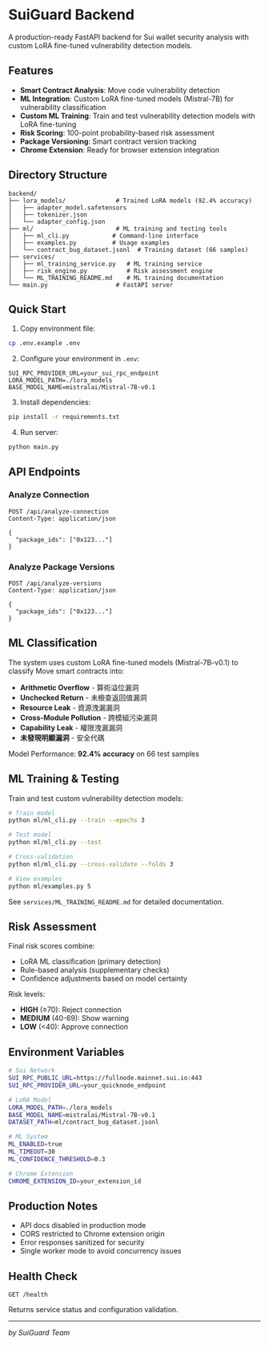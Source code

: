 # SuiGuard Backend

A production-ready FastAPI backend for Sui wallet security analysis with custom LoRA fine-tuned vulnerability detection models.

## Features

- **Smart Contract Analysis**: Move code vulnerability detection
- **ML Integration**: Custom LoRA fine-tuned models (Mistral-7B) for vulnerability classification
- **Custom ML Training**: Train and test vulnerability detection models with LoRA fine-tuning
- **Risk Scoring**: 100-point probability-based risk assessment
- **Package Versioning**: Smart contract version tracking
- **Chrome Extension**: Ready for browser extension integration

## Directory Structure

```
backend/
├── lora_models/              # Trained LoRA models (92.4% accuracy)
│   ├── adapter_model.safetensors
│   ├── tokenizer.json
│   └── adapter_config.json
├── ml/                       # ML training and testing tools
│   ├── ml_cli.py            # Command-line interface
│   ├── examples.py          # Usage examples
│   └── contract_bug_dataset.jsonl  # Training dataset (66 samples)
├── services/
│   ├── ml_training_service.py   # ML training service
│   ├── risk_engine.py           # Risk assessment engine
│   └── ML_TRAINING_README.md    # ML training documentation
└── main.py                   # FastAPI server
```

## Quick Start

1. Copy environment file:

```bash
cp .env.example .env
```

2. Configure your environment in `.env`:

```
SUI_RPC_PROVIDER_URL=your_sui_rpc_endpoint
LORA_MODEL_PATH=./lora_models
BASE_MODEL_NAME=mistralai/Mistral-7B-v0.1
```

3. Install dependencies:

```bash
pip install -r requirements.txt
```

4. Run server:

```bash
python main.py
```

## API Endpoints

### Analyze Connection

```http
POST /api/analyze-connection
Content-Type: application/json

{
  "package_ids": ["0x123..."]
}
```

### Analyze Package Versions

```http
POST /api/analyze-versions
Content-Type: application/json

{
  "package_ids": ["0x123..."]
}
```

## ML Classification

The system uses custom LoRA fine-tuned models (Mistral-7B-v0.1) to classify Move smart contracts into:

- **Arithmetic Overflow** - 算術溢位漏洞
- **Unchecked Return** - 未檢查返回值漏洞
- **Resource Leak** - 資源洩漏漏洞
- **Cross-Module Pollution** - 跨模組污染漏洞
- **Capability Leak** - 權限洩漏漏洞
- **未發現明顯漏洞** - 安全代碼

Model Performance: **92.4% accuracy** on 66 test samples

## ML Training & Testing

Train and test custom vulnerability detection models:

```bash
# Train model
python ml/ml_cli.py --train --epochs 3

# Test model
python ml/ml_cli.py --test

# Cross-validation
python ml/ml_cli.py --cross-validate --folds 3

# View examples
python ml/examples.py 5
```

See `services/ML_TRAINING_README.md` for detailed documentation.

## Risk Assessment

Final risk scores combine:

- LoRA ML classification (primary detection)
- Rule-based analysis (supplementary checks)
- Confidence adjustments based on model certainty

Risk levels:

- **HIGH** (≥70): Reject connection
- **MEDIUM** (40-69): Show warning
- **LOW** (<40): Approve connection

## Environment Variables

```bash
# Sui Network
SUI_RPC_PUBLIC_URL=https://fullnode.mainnet.sui.io:443
SUI_RPC_PROVIDER_URL=your_quicknode_endpoint

# LoRA Model
LORA_MODEL_PATH=./lora_models
BASE_MODEL_NAME=mistralai/Mistral-7B-v0.1
DATASET_PATH=ml/contract_bug_dataset.jsonl

# ML System
ML_ENABLED=true
ML_TIMEOUT=30
ML_CONFIDENCE_THRESHOLD=0.3

# Chrome Extension
CHROME_EXTENSION_ID=your_extension_id
```

## Production Notes

- API docs disabled in production mode
- CORS restricted to Chrome extension origin
- Error responses sanitized for security
- Single worker mode to avoid concurrency issues

## Health Check

```http
GET /health
```

Returns service status and configuration validation.

---

_by SuiGuard Team_
